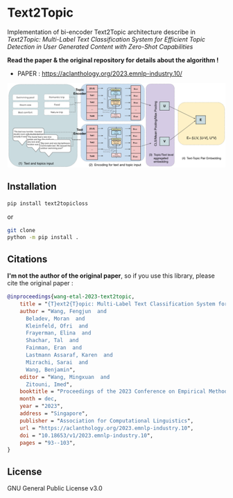 # Text2Topic

Implementation of bi-encoder Text2Topic architecture describe in *Text2Topic: Multi-Label Text Classification System for Efficient Topic Detection in User Generated Content with Zero-Shot Capabilities*

**Read the paper & the original repository for details about the algorithm !**

- PAPER : https://aclanthology.org/2023.emnlp-industry.10/

![Text2topic schema](https://raw.githubusercontent.com/azaismarc/text2topic/master/text2topic.png)

## Installation

```bash
pip install text2topicloss
```

or

```bash
git clone
python -m pip install .
```
## Citations

**I'm not the author of the original paper**, so if you use this library, please cite the original paper :

```bibtex
@inproceedings{wang-etal-2023-text2topic,
    title = "{T}ext2{T}opic: Multi-Label Text Classification System for Efficient Topic Detection in User Generated Content with Zero-Shot Capabilities",
    author = "Wang, Fengjun  and
      Beladev, Moran  and
      Kleinfeld, Ofri  and
      Frayerman, Elina  and
      Shachar, Tal  and
      Fainman, Eran  and
      Lastmann Assaraf, Karen  and
      Mizrachi, Sarai  and
      Wang, Benjamin",
    editor = "Wang, Mingxuan  and
      Zitouni, Imed",
    booktitle = "Proceedings of the 2023 Conference on Empirical Methods in Natural Language Processing: Industry Track",
    month = dec,
    year = "2023",
    address = "Singapore",
    publisher = "Association for Computational Linguistics",
    url = "https://aclanthology.org/2023.emnlp-industry.10",
    doi = "10.18653/v1/2023.emnlp-industry.10",
    pages = "93--103",
}
```

## License

GNU General Public License v3.0